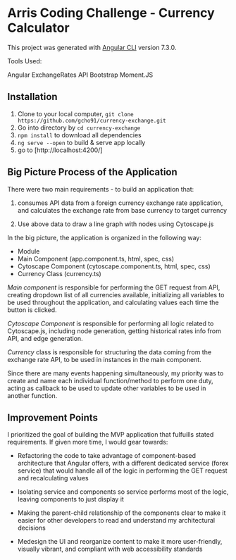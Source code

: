 # Arris Coding Challenge - Currency Calculator

This project was generated with [Angular CLI](https://github.com/angular/angular-cli) version 7.3.0.

Tools Used:

Angular
ExchangeRates API
Bootstrap
Moment.JS

## Installation

1. Clone to your local computer, `git clone https://github.com/gcho91/currency-exchange.git`
2. Go into directory by `cd currency-exchange`
3. `npm install` to download all dependencies
4. `ng serve --open` to build & serve app locally
4. go to [http://localhost:4200/]

## Big Picture Process of the Application

There were two main requirements - to build an application that:

1) consumes API data from a foreign currency exchange rate application, and calculates the exchange rate from base currency to target currency

2) Use above data to draw a line graph with nodes using Cytoscape.js

In the big picture, the application is organized in the following way:

- Module
- Main Component (app.component.ts, html, spec, css)
- Cytoscape Component (cytoscape.component.ts, html, spec, css)
- Currency Class (currency.ts)

_Main component_ is responsible for performing the GET request from API, creating dropdown list of all currencies available, initializing all variables to be used throughout the application, and calculating values each time the button is clicked.

_Cytoscape Component_ is responsible for performing all logic related to Cytoscape.js, including node generation, getting historical rates info from API, and edge generation.

_Currency_ class is responsible for structuring the data coming from the exchange rate API, to be used in instances in the main component.

Since there are many events happening simultaneously, my priority was to create and name each individual function/method to perform one duty, acting as callback to be used to update other variables to be used in another function.


## Improvement Points

I prioritized the goal of building the MVP application that fulfuills stated requirements. If given more time, I would gear towards: 

- Refactoring the code to take advantage of component-based architecture that Angular offers, with a different dedicated service (forex service) that would handle all of the logic in performing the GET request and recalculating values

- Isolating service and components so service performs most of the logic, leaving components to just display it

- Making the parent-child relationship of the components clear to make it easier for other developers to read and understand my architectural decisions

- Medesign the UI and reorganize content to make it more user-friendly, visually vibrant, and compliant with web accessibility standards

